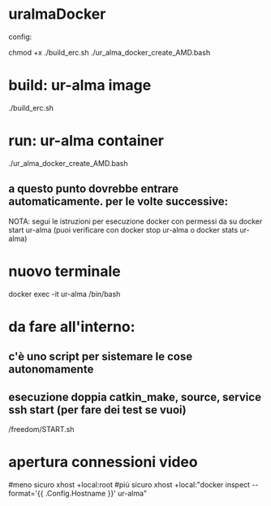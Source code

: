 # uralmaDocker

config:

chmod +x ./build_erc.sh ./ur_alma_docker_create_AMD.bash
# build: ur-alma image
./build_erc.sh
# run: ur-alma container
./ur_alma_docker_create_AMD.bash

## a questo punto dovrebbe entrare automaticamente. per le volte successive:
NOTA: segui le istruzioni per esecuzione docker con permessi da su
docker start ur-alma
(puoi verificare con docker stop ur-alma o docker stats ur-alma)
# nuovo terminale
docker exec -it ur-alma /bin/bash


# da fare all'interno:
## c'è uno script per sistemare le cose autonomamente
## esecuzione doppia catkin_make, source, service ssh start (per fare dei test se vuoi)
/freedom/START.sh


# apertura connessioni video
#meno sicuro
xhost +local:root
#più sicuro
xhost +local:"docker inspect --format='{{ .Config.Hostname }}' ur-alma"
